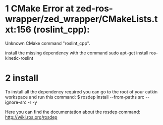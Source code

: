 # 1 CMake Error at zed-ros-wrapper/zed_wrapper/CMakeLists.txt:156 (roslint_cpp):
  Unknown CMake command "roslint_cpp".

install the missing dependency with the command
sudo apt-get install ros-kinetic-roslint


# 2 install
To install all the dependency required you can go to the root of your catkin workspace and run this command:
$ rosdep install --from-paths src --ignore-src -r -y

Here you can find the documentation about the rosdep command:
http://wiki.ros.org/rosdep
